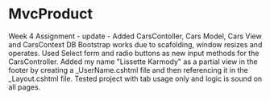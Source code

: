 # MvcProduct
Week 4 Assignment - update - 
Added CarsContoller, Cars Model, Cars View and CarsContext DB
Bootstrap works due to scafolding, window resizes and operates. 
Used Select form and radio buttons as new input methods for the CarsController.
Added my name "Lissette Karmody" as a partial view in the footer by creating a _UserName.cshtml file and then referencing it in the _Layout.cshtml file.
Tested project with tab usage only and logic is sound on all pages. 

